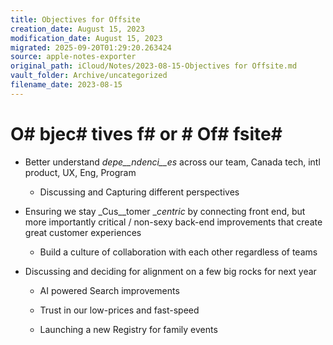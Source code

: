 ```yaml
---
title: Objectives for Offsite
creation_date: August 15, 2023
modification_date: August 15, 2023
migrated: 2025-09-20T01:29:20.263424
source: apple-notes-exporter
original_path: iCloud/Notes/2023-08-15-Objectives for Offsite.md
vault_folder: Archive/uncategorized
filename_date: 2023-08-15
---
```



# O# bjec# tives f# or # Of# fsite# 

- Better understand _depe__ndenci__es_ across our team, Canada tech, intl product, UX, Eng, Program

	- Discussing and Capturing different perspectives 

- Ensuring we stay _Cus__tomer __centric_ by connecting front end, but more importantly critical / non-sexy back-end improvements that create great customer experiences 

	- Build a culture of collaboration with each other regardless of teams 

- Discussing and deciding for alignment on a few big rocks for next year 

	- AI powered Search improvements

	- Trust in our low-prices and fast-speed

	- Launching a new Registry for family events 

